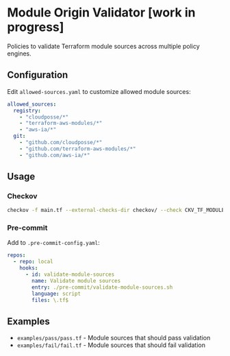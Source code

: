 # Module Origin Validator [work in progress]

Policies to validate Terraform module sources across multiple policy engines.

## Configuration

Edit `allowed-sources.yaml` to customize allowed module sources:

```yaml
allowed_sources:
  registry:
    - "cloudposse/*"
    - "terraform-aws-modules/*" 
    - "aws-ia/*"
  git:
    - "github.com/cloudposse/*"
    - "github.com/terraform-aws-modules/*"
    - "github.com/aws-ia/*"
```

## Usage

### Checkov
```bash
checkov -f main.tf --external-checks-dir checkov/ --check CKV_TF_MODULE_SOURCE
```

### Pre-commit
Add to `.pre-commit-config.yaml`:
```yaml
repos:
  - repo: local
    hooks:
      - id: validate-module-sources
        name: Validate module sources
        entry: ./pre-commit/validate-module-sources.sh
        language: script
        files: \.tf$
```

## Examples

- `examples/pass/pass.tf` - Module sources that should pass validation
- `examples/fail/fail.tf` - Module sources that should fail validation
